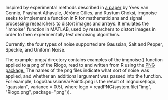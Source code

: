 Inspired by experimental methods described in [a paper](https://arxiv.org/abs/1410.6333) by Yves van Gennip, Prashant Athavale, Jérôme Gilles, and Rustum Choksi, imgnoise seeks to implement a function in R for mathematicians and signal processing researchers to distort images and arrays. It emulates the "imnoise" function in MATLAB, used by researchers to distort images in order to then experimentally test denoising algorithms.

Currently, the four types of noise supported are Gaussian, Salt and Pepper, Speckle, and Uniform Noise.

The example-pngs/ directory contains examples of the imgnoise() function applied to a png of the Rlogo, read to and written from R using the [PNG package.](https://cran.r-project.org/web/packages/png/index.html) The names of the png files indicate what sort of noise was applied, and whether an additional argument was passed into the function. For example, LogoGaussianVarPoint5.png is the result of imgnoise(logo, "gaussian", variance = 0.5), where logo = readPNG(system.file("img", "Rlogo.png", package="png")).
